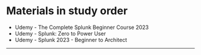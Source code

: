 # Materials in study order
* Udemy - The Complete Splunk Beginner Course 2023
* Udemy - Splunk: Zero to Power User
* Udemy - Splunk 2023 - Beginner to Architect
------
